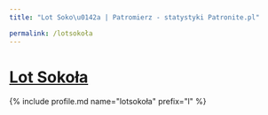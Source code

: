 ```yaml
---
title: "Lot Soko\u0142a | Patromierz - statystyki Patronite.pl"

permalink: /lotsokoła
---
```


# [Lot Sokoła](https://patronite.pl/lotsokoła)

{% include profile.md name="lotsokoła" prefix="l" %}
